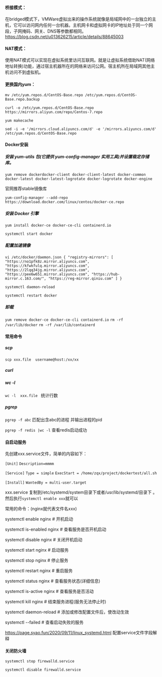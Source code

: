 #### 桥接模式：

在bridged模式下，VMWare虚拟出来的操作系统就像是局域网中的一台独立的主机，它可以访问网内任何一台机器。主机网卡和虚拟网卡的IP地址处于同一个网段，子网掩码、网关、DNS等参数都相同。https://blog.csdn.net/u013626215/article/details/88645003

#### NAT模式：

使用NAT模式可以实现在虚拟系统里访问互联网。就是让虚拟系统借助NAT(网络地址转换)功能，通过宿主机器所在的网络来访问公网。宿主机所在局域网其他主机访问不到虚拟机。

#### 更换国内yum：

`mv /etc/yum.repos.d/CentOS-Base.repo /etc/yum.repos.d/CentOS-Base.repo.backup`

`curl -o /etc/yum.repos.d/CentOS-Base.repo https://mirrors.aliyun.com/repo/Centos-7.repo`

` yum makecache `

`sed -i -e '/mirrors.cloud.aliyuncs.com/d' -e '/mirrors.aliyuncs.com/d' /etc/yum.repos.d/CentOS-Base.repo`

#### Docker安装

##### 安装 yum-utils 包(它提供 yum-config-manager 实用工具)并设置稳定存储库。

`yum remove dockerdocker-client docker-client-latest docker-common docker-latest docker-latest-logrotate docker-logrotate docker-engine`

官网推荐stable镜像库

`yum-config-manager --add-repo https://download.docker.com/linux/centos/docker-ce.repo`

##### 安装 Docker 引擎

`yum install docker-ce docker-ce-cli containerd.io`

`systemctl start docker`

##### 配置加速镜像

`vi /etc/docker/daemon.json
{
  "registry-mirrors": [
"https://no1pfk8z.mirror.aliyuncs.com",
"https://kfwkfulq.mirror.aliyuncs.com", 
"https://2lqq34jg.mirror.aliyuncs.com", 
"https://pee6w651.mirror.aliyuncs.com",
"https://hub-mirror.c.163.com/",
"https://reg-mirror.qiniu.com"
  ]
}`

`systemctl daemon-reload`

`systemctl restart docker`

##### 卸载

`yum remove docker-ce docker-ce-cli containerd.io`          `rm -rf /var/lib/docker`          `rm -rf /var/lib/containerd`

#### 常用命令

##### scp

`scp xxx.file  username@host:/xx/xx`

##### curl



##### wc -l

`wc -l  xxx.file `  统计行数

#####  pgrep

`pgrep -f abc`   匹配出含abc的进程 并输出进程的pid

 `pgrep -f redis |wc -l`   查看redis启动成功

#### 自启动服务

先创建xxx.service文件，简单的内容如下：

`[Unit]`
`Description=mmmm`

`[Service]`
`Type = simple`
`ExecStart = /home/zqx/project/dockertest/all.sh`

`[Install]`
`WantedBy = multi-user.target`

xxx.service 复制到/etc/systemd/system目录下或者/usr/lib/systemd/目录下 。然后执行`systemctl enable xxx`就可以

常用的命令：(nginx就代表文件名xxx)

systemctl enable nginx # 开机启动 

systemctl is-enabled nginx # 查看服务是否开机启动 

systemctl disable nginx  # 关闭开机启动 

systemctl start nginx  # 启动服务 

systemctl stop nginx # 停止服务 

systemctl restart nginx # 重启服务 

systemctl status nginx # 查看服务状态(详细信息) 

systemctl is-active nginx # 查看服务是否活动 

systemctl kill nginx # 结束服务进程(服务无法停止时) 

systemctl daemon-reload # 添加或修改配置文件后，使改动生效 

systemctl --failed # 查看启动失败的服务

https://page.syao.fun/2020/09/11/linux_systemd.html    配置service文件字段解释

#### 关闭防火墙

`systemctl stop firewalld.service`

`systemctl disable firewalld.service`

